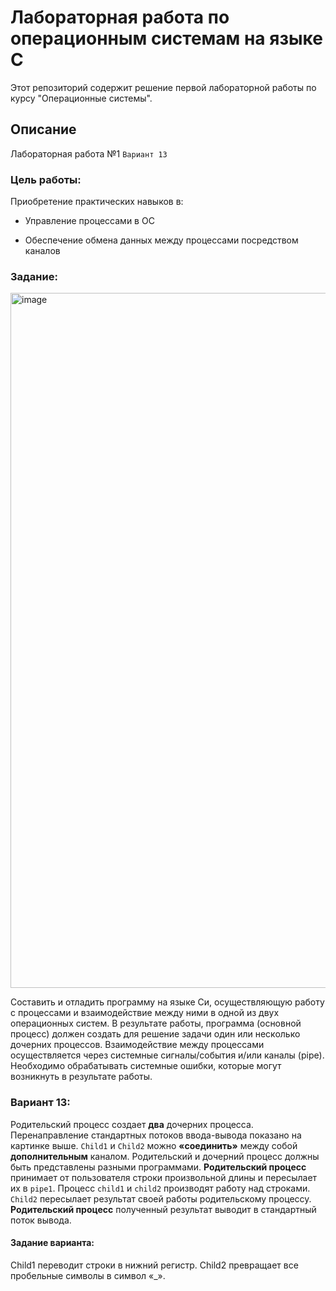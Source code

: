 # Лабораторная работа по операционным системам на языке C

Этот репозиторий содержит решение первой лабораторной работы по курсу "Операционные системы".

## Описание

Лабораторная работа №1 `Вариант 13`

### Цель работы:

Приобретение практических навыков в:

- Управление процессами в ОС

- Обеспечение обмена данных между процессами посредством каналов

### Задание:

<img width="1039" height="1112" alt="image" src="https://github.com/user-attachments/assets/ffa402a4-aa3f-477d-acee-597e8665122d" />

Составить и отладить программу на языке Си, осуществляющую работу с процессами и взаимодействие между ними в одной из двух операционных систем. В результате работы, программа (основной процесс) должен создать для решение задачи один или несколько дочерних процессов. Взаимодействие между процессами осуществляется через системные сигналы/события и/или каналы (pipe). Необходимо обрабатывать системные ошибки, которые могут возникнуть в результате работы.

### Вариант 13:

Родительский процесс создает **два** дочерних процесса. Перенаправление стандартных потоков ввода-вывода показано на картинке выше. `Child1` и `Child2` можно **«соединить»** между собой **дополнительным** каналом. Родительский и дочерний процесс должны быть представлены разными программами. 
**Родительский процесс** принимает от пользователя строки произвольной длины и пересылает их в `pipe1`. Процесс `child1` и `child2` производят работу над строками. `Child2` пересылает результат своей работы родительскому процессу. **Родительский процесс** полученный результат выводит в стандартный поток вывода.

#### Задание варианта:

Child1 переводит строки в нижний регистр. Child2 превращает все пробельные 
символы в символ «_».
